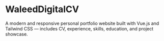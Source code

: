 # WaleedDigitalCV
A modern and responsive personal portfolio website built with Vue.js and Tailwind CSS — includes CV, experience, skills, education, and project showcase.
